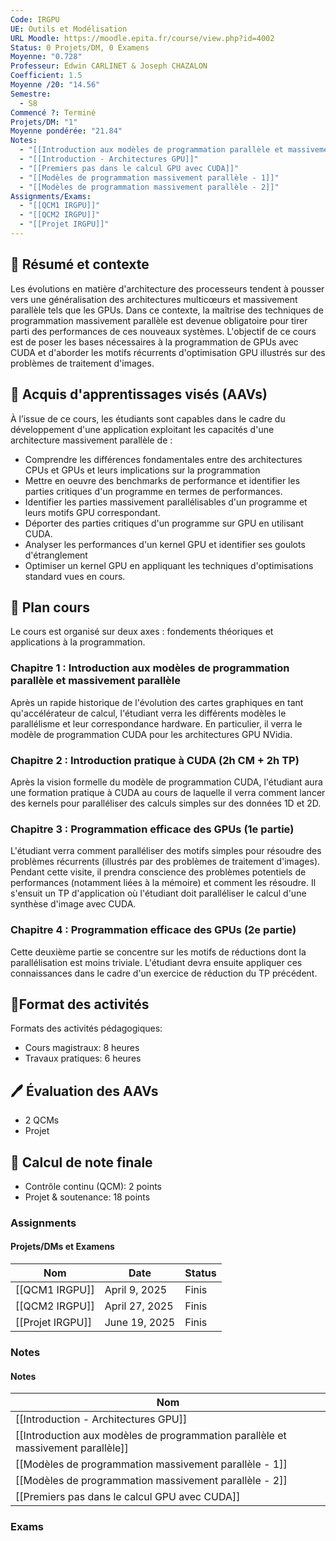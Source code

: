 ```yaml
---
Code: IRGPU
UE: Outils et Modélisation
URL Moodle: https://moodle.epita.fr/course/view.php?id=4002
Status: 0 Projets/DM, 0 Examens
Moyenne: "0.728"
Professeur: Edwin CARLINET & Joseph CHAZALON
Coefficient: 1.5
Moyenne /20: "14.56"
Semestre:
  - S8
Commencé ?: Terminé
Projets/DM: "1"
Moyenne pondérée: "21.84"
Notes:
  - "[[Introduction aux modèles de programmation parallèle et massivement parallèle]]"
  - "[[Introduction - Architectures GPU]]"
  - "[[Premiers pas dans le calcul GPU avec CUDA]]"
  - "[[Modèles de programmation massivement parallèle - 1]]"
  - "[[Modèles de programmation massivement parallèle - 2]]"
Assignments/Exams:
  - "[[QCM1 IRGPU]]"
  - "[[QCM2 IRGPU]]"
  - "[[Projet IRGPU]]"
---
```

## 📖 Résumé et contexte
Les évolutions en matière d'architecture des processeurs tendent à pousser vers une généralisation des architectures multicœurs et massivement parallèle tels que les GPUs. Dans ce contexte, la maîtrise des techniques de programmation massivement parallèle est devenue obligatoire pour tirer parti des performances de ces nouveaux systèmes. L'objectif de ce cours est de poser les bases nécessaires à la programmation de GPUs avec CUDA et d'aborder les motifs récurrents d'optimisation GPU illustrés sur des problèmes de traitement d'images.
## 🎯 Acquis d'apprentissages visés (AAVs)
À l’issue de ce cours, les étudiants sont capables dans le cadre du développement d'une application exploitant les capacités d'une architecture massivement parallèle de :
- Comprendre les différences fondamentales entre des architectures CPUs et GPUs et leurs implications sur la programmation
- Mettre en oeuvre des benchmarks de performance et identifier les parties critiques d'un programme en termes de performances.
- Identifier les parties massivement parallélisables d'un programme et leurs motifs GPU correspondant.
- Déporter des parties critiques d'un programme sur GPU en utilisant CUDA.
- Analyser les performances d'un kernel GPU et identifier ses goulots d'étranglement
- Optimiser un kernel GPU en appliquant les techniques d'optimisations standard vues en cours.
## 📑 Plan cours
Le cours est organisé sur deux axes : fondements théoriques et applications à la programmation.
### **Chapitre 1 : Introduction aux modèles de programmation parallèle et massivement parallèle**
Après un rapide historique de l'évolution des cartes graphiques en tant qu'accélérateur de calcul, l'étudiant verra les différents modèles le parallélisme et leur correspondance hardware. En particulier, il verra le modèle de programmation CUDA pour les architectures GPU NVidia.
### **Chapitre 2 : Introduction pratique à CUDA (2h CM + 2h TP)**
Après la vision formelle du modèle de programmation CUDA, l'étudiant aura une formation pratique à CUDA au cours de laquelle il verra comment lancer des kernels pour paralléliser des calculs simples sur des données 1D et 2D.
### **Chapitre 3 : Programmation efficace des GPUs (1e partie)**
L'étudiant verra comment paralléliser des motifs simples pour résoudre des problèmes récurrents (illustrés par des problèmes de traitement d'images). Pendant cette visite, il prendra conscience des problèmes potentiels de performances (notamment liées à la mémoire) et comment les résoudre.
Il s'ensuit un TP d'application où l'étudiant doit paralléliser le calcul d'une synthèse d'image avec CUDA.
### **Chapitre 4 : Programmation efficace des GPUs (2e partie)**
Cette deuxième partie se concentre sur les motifs de réductions dont la parallélisation est moins triviale.
L'étudiant devra ensuite appliquer ces connaissances dans le cadre d'un exercice de réduction du TP précédent.
  
  
## **🏃Format des activités**
Formats des activités pédagogiques:
- Cours magistraux: 8 heures
- Travaux pratiques: 6 heures
## **🖊️ Évaluation des AAVs**
- 2 QCMs
- Projet
## **🔢 Calcul de note finale**
- Contrôle continu (QCM): 2 points
- Projet & soutenance: 18 points
  
### Assignments
#### Projets/DMs et Examens
|Nom|Date|Status|
|---|---|---|
|[[QCM1 IRGPU]]|April 9, 2025|Finis|
|[[QCM2 IRGPU]]|April 27, 2025|Finis|
|[[Projet IRGPU]]|June 19, 2025|Finis|
  
  
  
### Notes
#### Notes
|Nom|
|---|
|[[Introduction - Architectures GPU]]|
|[[Introduction aux modèles de programmation parallèle et massivement parallèle]]|
|[[Modèles de programmation massivement parallèle - 1]]|
|[[Modèles de programmation massivement parallèle - 2]]|
|[[Premiers pas dans le calcul GPU avec CUDA]]|
  
  
  
### Exams